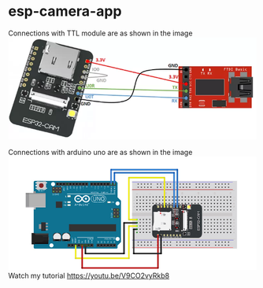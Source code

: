 # esp-camera-app

Connections with TTL module are as shown in the image ![Connection image](https://github.com/Himanshu495-rada/esp-camera-app/blob/main/Connection.png?raw=true)


Connections with arduino uno are as shown in the image ![Arduino Connection](https://github.com/Himanshu495-rada/esp-camera-app/blob/main/Camera_arduino_connection.jpg?raw=true)
Watch my tutorial https://youtu.be/V9CO2vyRkb8
